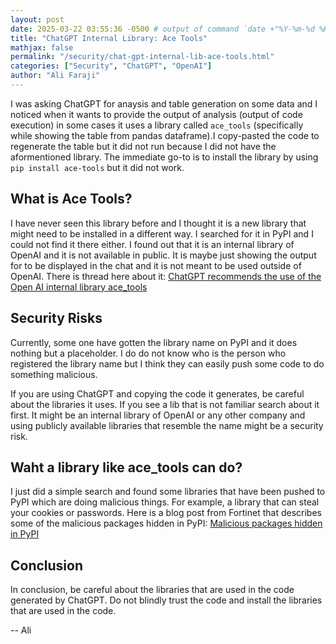 ```yaml
---
layout: post
date: 2025-03-22 03:55:36 -0500 # output of command `date +"%Y-%m-%d %H:%M:%S %z"`
title: "ChatGPT Internal Library: Ace Tools"
mathjax: false
permalink: "/security/chat-gpt-internal-lib-ace-tools.html"
categories: ["Security", "ChatGPT", "OpenAI"]
author: "Ali Faraji"
---
```


I was asking ChatGPT for anaysis and table generation on some data and I noticed when it wants to provide the output of analysis (output of code execution) in some cases it uses a library called `ace_tools` (specifically while showing the table from pandas dataframe).I copy-pasted the code to regenerate the table but it did not run because I did not have the aformentioned library. The immediate go-to is to install the library by using `pip install ace-tools` but it did not work.

## What is Ace Tools?

I have never seen this library before and I thought it is a new library that might need to be installed in a different way. I searched for it in PyPI and I could not find it there either. I found out that it is an internal library of OpenAI and it is not available in public. It is maybe just showing the output for to be displayed in the chat and it is not meant to be used outside of OpenAI.
There is thread here about it: [ChatGPT recommends the use of the Open AI internal library ace_tools](https://community.openai.com/t/chatgpt-recommends-the-use-of-the-open-ai-internal-library-ace-tools/852665)

## Security Risks

Currently, some one have gotten the library name on PyPI and it does nothing but a placeholder.
I do do not know who is the person who registered the library name but I think they can easily push some code to do something malicious.

If you are using ChatGPT and copying the code it generates, be careful about the libraries it uses. If you see a lib that is not familiar search about it first. It might be an internal library of OpenAI or any other company and using publicly available libraries that resemble the name might be a security risk.

## Waht a library like ace_tools can do?

I just did a simple search and found some libraries that have been pushed to PyPI which are doing malicious things. For example, a library that can steal your cookies or passwords.
Here is a blog post from Fortinet that describes some of the malicious packages hidden in PyPI: [Malicious packages hidden in PyPI](https://www.fortinet.com/blog/threat-research/malicious-packages-hidden-in-pypl)

## Conclusion

In conclusion, be careful about the libraries that are used in the code generated by ChatGPT. Do not blindly trust the code and install the libraries that are used in the code.

-- Ali
